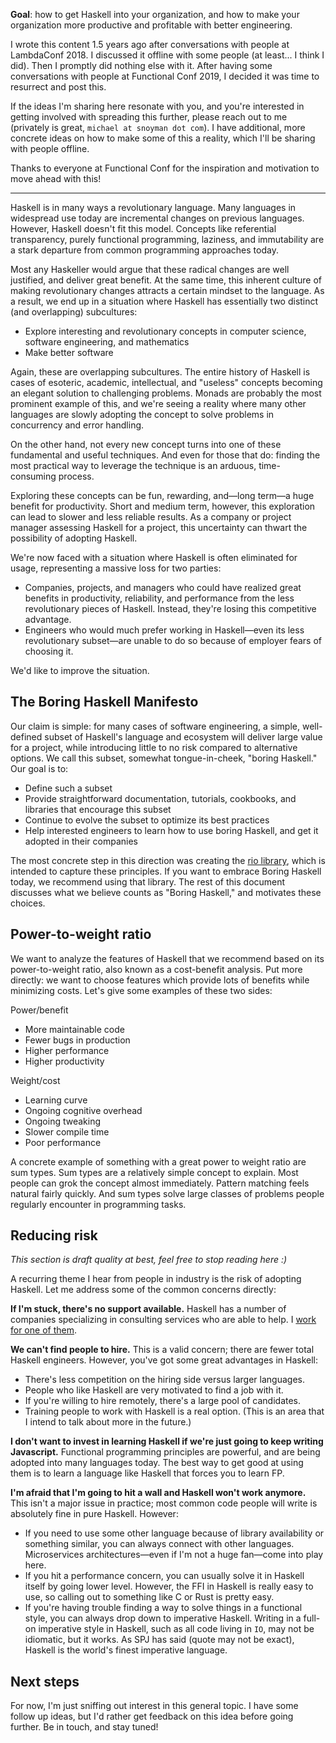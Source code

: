 __Goal__: how to get Haskell into your organization, and how to make your organization more productive and profitable with better engineering.

I wrote this content 1.5 years ago after conversations with people at LambdaConf 2018. I discussed it offline with some people (at least... I think I did). Then I promptly did nothing else with it. After having some conversations with people at Functional Conf 2019, I decided it was time to resurrect and post this.

If the ideas I'm sharing here resonate with you, and you're interested in getting involved with spreading this further, please reach out to me (privately is great, `michael at snoyman dot com`). I have additional, more concrete ideas on how to make some of this a reality, which I'll be sharing with people offline.

Thanks to everyone at Functional Conf for the inspiration and motivation to move ahead with this!

* * *

Haskell is in many ways a revolutionary language. Many languages in widespread use today are incremental changes on previous languages. However, Haskell doesn't fit this model. Concepts like referential transparency, purely functional programming, laziness, and immutability are a stark departure from common programming approaches today.

Most any Haskeller would argue that these radical changes are well justified, and deliver great benefit. At the same time, this inherent culture of making revolutionary changes attracts a certain mindset to the language. As a result, we end up in a situation where Haskell has essentially two distinct (and overlapping) subcultures:

* Explore interesting and revolutionary concepts in computer science, software engineering, and mathematics
* Make better software

Again, these are overlapping subcultures. The entire history of Haskell is cases of esoteric, academic, intellectual, and "useless" concepts becoming an elegant solution to challenging problems. Monads are probably the most prominent example of this, and we're seeing a reality where many other languages are slowly adopting the concept to solve problems in concurrency and error handling.

On the other hand, not every new concept turns into one of these fundamental and useful techniques. And even for those that do: finding the most practical way to leverage the technique is an arduous, time-consuming process.

Exploring these concepts can be fun, rewarding, and—long term—a huge benefit for productivity. Short and medium term, however, this exploration can lead to slower and less reliable results. As a company or project manager assessing Haskell for a project, this uncertainty can thwart the possibility of adopting Haskell.

We're now faced with a situation where Haskell is often eliminated for usage, representing a massive loss for two parties:

* Companies, projects, and managers who could have realized great benefits in productivity, reliability, and performance from the less revolutionary pieces of Haskell. Instead, they're losing this competitive advantage.
* Engineers who would much prefer working in Haskell—even its less revolutionary subset—are unable to do so because of employer fears of choosing it.

We'd like to improve the situation.

## The Boring Haskell Manifesto

Our claim is simple: for many cases of software engineering, a simple, well-defined subset of Haskell's language and ecosystem will deliver large value for a project, while introducing little to no risk compared to alternative options. We call this subset, somewhat tongue-in-cheek, "boring Haskell." Our goal is to:

* Define such a subset
* Provide straightforward documentation, tutorials, cookbooks, and libraries that encourage this subset
* Continue to evolve the subset to optimize its best practices
* Help interested engineers to learn how to use boring Haskell, and get it adopted in their companies

The most concrete step in this direction was creating the [rio library](https://github.com/commercialhaskell/rio#readme), which is intended to capture these principles. If you want to embrace Boring Haskell today, we recommend using that library. The rest of this document discusses what we believe counts as "Boring Haskell," and motivates these choices.

## Power-to-weight ratio

We want to analyze the features of Haskell that we recommend based on its power-to-weight ratio, also known as a cost-benefit analysis. Put more directly: we want to choose features which provide lots of benefits while minimizing costs. Let's give some examples of these two sides:

Power/benefit

* More maintainable code
* Fewer bugs in production
* Higher performance
* Higher productivity

Weight/cost

* Learning curve
* Ongoing cognitive overhead
* Ongoing tweaking
* Slower compile time
* Poor performance

A concrete example of something with a great power to weight ratio are sum types. Sum types are a relatively simple concept to explain. Most people can grok the concept almost immediately. Pattern matching feels natural fairly quickly. And sum types solve large classes of problems people regularly encounter in programming tasks.

## Reducing risk

*This section is draft quality at best, feel free to stop reading here :)*

A recurring theme I hear from people in industry is the risk of adopting Haskell. Let me address some of the common concerns directly:

**If I'm stuck, there's no support available.** Haskell has a number of companies specializing in consulting services who are able to help. I [work for one of them](https://tech.fpcomplete.com/haskell).

**We can't find people to hire.** This is a valid concern; there are fewer total Haskell engineers. However, you've got some great advantages in Haskell:

* There's less competition on the hiring side versus larger languages.
* People who like Haskell are very motivated to find a job with it.
* If you're willing to hire remotely, there's a large pool of candidates.
* Training people to work with Haskell is a real option. (This is an area that I intend to talk about more in the future.)

**I don't want to invest in learning Haskell if we're just going to keep writing Javascript.** Functional programming principles are powerful, and are being adopted into many languages today. The best way to get good at using them is to learn a language like Haskell that forces you to learn FP.

**I'm afraid that I'm going to hit a wall and Haskell won't work anymore.** This isn't a major issue in practice; most common code people will write is absolutely fine in pure Haskell. However:

* If you need to use some other language because of library availability or something similar, you can always connect with other languages. Microservices architectures&mdash;even if I'm not a huge fan&mdash;come into play here.
* If you hit a performance concern, you can usually solve it in Haskell itself by going lower level. However, the FFI in Haskell is really easy to use, so calling out to something like C or Rust is pretty easy.
* If you're having trouble finding a way to solve things in a functional style, you can always drop down to imperative Haskell. Writing in a full-on imperative style in Haskell, such as all code living in `IO`, may not be idiomatic, but it works. As SPJ has said (quote may not be exact), Haskell is the world's finest imperative language.

## Next steps

For now, I'm just sniffing out interest in this general topic. I have some follow up ideas, but I'd rather get feedback on this idea before going further. Be in touch, and stay tuned!

